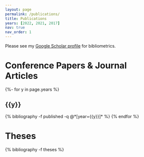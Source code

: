 ```yaml
---
layout: page
permalink: /publications/
title: Publications
years: [2022, 2021, 2017]
nav: true
nav_order: 1
---
```


Please see my <a href="https://scholar.google.com.au/citations?user=F7cVGr0AAAAJ">Google Scholar profile</a> 
for bibliometrics.

<div class="publications">

<!--<h1>Manuscripts & Preprints</h1>

{% bibliography -f working %}-->

<h1>Conference Papers & Journal Articles</h1>

{%- for y in page.years %}
  <h2 class="year">{{y}}</h2>
  {% bibliography -f published -q @*[year={{y}}]* %}
{% endfor %}

<h1>Theses</h1>

{% bibliography -f theses %}

</div>
